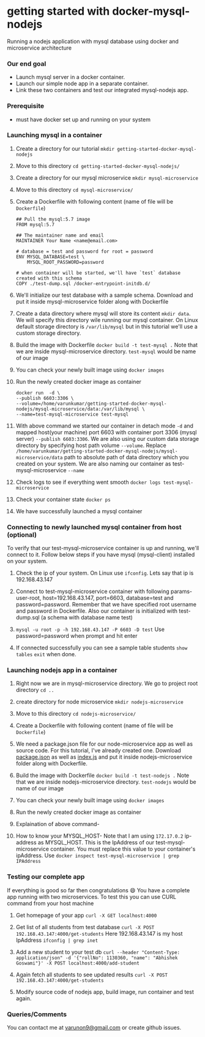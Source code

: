 # getting started with docker-mysql-nodejs

Running a nodejs application with mysql database using docker and microservice architecture

### Our end goal

- Launch mysql server in a docker container.
- Launch our simple node app in a separate container.
- Link these two containers and test our integrated mysql-nodejs app.

### Prerequisite

- must have docker set up and running on your system

### Launching mysql in a container

1. Create a directory for our tutorial `mkdir getting-started-docker-mysql-nodejs`
2. Move to this directory `cd getting-started-docker-mysql-nodejs/`
3. Create a directory for our mysql microservice `mkdir mysql-microservice`
4. Move to this directory `cd mysql-microservice/`
5. Create a Dockerfile with following content (name of file will be `Dockerfile`)
    ```
    ## Pull the mysql:5.7 image
    FROM mysql:5.7

    ## The maintainer name and email
    MAINTAINER Your Name <name@email.com>

    # database = test and password for root = password
    ENV MYSQL_DATABASE=test \
        MYSQL_ROOT_PASSWORD=password

    # when container will be started, we'll have `test` database created with this schema
    COPY ./test-dump.sql /docker-entrypoint-initdb.d/

    ```
6. We'll initialize our test database with a sample schema. 
Download and put it inside mysql-microservice folder along with Dockerfile

7. Create a data directory where mysql will store its content `mkdir data`. 
We will specify this directory wile running our mysql container. 
On Linux default storage directory is `/var/lib/mysql` but in this tutorial we'll use a custom storage directory.

8. Build the image with Dockerfile `docker build -t test-mysql .` 
Note that we are inside mysql-microservice directory. `test-mysql` would be name of our image

9. You can check your newly built image using `docker images`

10. Run the newly created docker image as container 
    ```
    docker run  -d \
    --publish 6603:3306 \
    --volume=/home/varunkumar/getting-started-docker-mysql-nodejs/mysql-microservice/data:/var/lib/mysql \
    --name=test-mysql-microservice test-mysql
    ```

11. With above command we started our container in detach mode `-d` and mapped host(your machine) port 6603 with container port 3306 (mysql server) `--publish 6603:3306`. 
We are also using our custom data storage directory by specifying host path volume `--volume`.
Replace  `/home/varunkumar/getting-started-docker-mysql-nodejs/mysql-microservice/data` path to absolute path of data directory which you created on your system.
We are also naming our container as test-mysql-microservice `--name`

12. Check logs to see if everything went smooth `docker logs test-mysql-microservice`

13. Check your container state `docker ps`

14. We have successfully launched a mysql container


### Connecting to newly launched mysql container from host (optional)

To verify that our test-mysql-microservice container is up and running, we'll connect to it.
Follow below steps if you have mysql (mysql-client) installed on your system.

1. Check the ip of your system. On Linux use `ifconfig`. Lets say that ip is 192.168.43.147
2. Connect to test-mysql-microservice container with following params-
user-root, host=192.168.43.147, port=6603, database=test and password=password. 
Remember that we have specified root username and password in Dockerfile. 
Also our container is initialized with  test-dump.sql (a schema with database name test)

3. `mysql -u root -p -h 192.168.43.147 -P 6603 -D test` 
Use password=password when prompt and hit enter

4. If connected successfully you can see a sample table students `show tables` 
`exit` when done.

### Launching nodejs app in a container

1. Right now we are in mysql-microservice directory. We go to project root directory `cd ..`
2. create directory for node microservice `mkdir nodejs-microservice`
3. Move to this directory `cd nodejs-microservice/`
4. Create a Dockerfile with following content (name of file will be `Dockerfile`)
5. We need a package.json file for our node-microservice app as well as source code.
For this tutorial, I've already created one. 
Download [package.json](https://github.com/varunon9/getting-started-docker-mysql-nodejs/blob/master/nodejs-microservice/package.json) as well as [index.js](https://github.com/varunon9/getting-started-docker-mysql-nodejs/blob/master/nodejs-microservice/index.js) and put it inside nodejs-microservice folder along with Dockerfile.

6. Build the image with Dockerfile `docker build -t test-nodejs .` 
Note that we are inside nodejs-microservice directory. `test-nodejs` would be name of our image

7. You can check your newly built image using `docker images`
8. Run the newly created docker image as container 
9. Explaination of above command-
10. How to know your MYSQL_HOST- 
Note that I am using `172.17.0.2` ip-address as MYSQL_HOST. This is the IpAddress of our test-mysql-microservice container.
You must replace this value to your container's ipAddress. Use `docker inspect test-mysql-microservice | grep IPAddress`


### Testing our complete app 

If everything is good so far then congratulations :smile: You have a complete app running with two microservices. To test this you can use CURL command from your host machine

1. Get homepage of your app `curl -X GET localhost:4000`

2. Get list of all students from test database `curl -X POST 192.168.43.147:4000/get-students`
Here 192.168.43.147 is my host IpAddress `ifconfig | grep inet`

3. Add a new student to your test db `curl --header "Content-Type: application/json" -d '{"rollNo": 1130360, "name": "Abhishek Goswami"}' -X POST localhost:4000/add-student`

4. Again fetch all students to see updated results `curl -X POST 192.168.43.147:4000/get-students`

5. Modify source code of nodejs app, build image, run container and test again.

### Queries/Comments

You can contact me at varunon9@gmail.com or create github issues.

